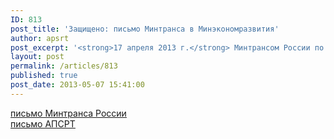 ```yaml
---
ID: 813
post_title: 'Защищено: письмо Минтранса в Минэкономразвития'
author: apsrt
post_excerpt: '<strong>17 апреля 2013 г.</strong> Минтрансом России по обращению АПСРТ  направлено письмо в Минэкономразвития России  за N ОВ-21/4335  по вопросу приватизации объектов инфраструктуры речных портов Российской Федерации'
layout: post
permalink: /articles/813
published: true
post_date: 2013-05-07 15:41:00
---
```

[<span style="text-decoration:underline;"> письмо Минтранса России </span>][1]  
[<span style="text-decoration:underline;"> письмо АПСРТ </span>][2]

 [1]: http://www.apsrt.ru/docs/14tt.pdf
 [2]: http://www.apsrt.ru/docs/15tt.doc